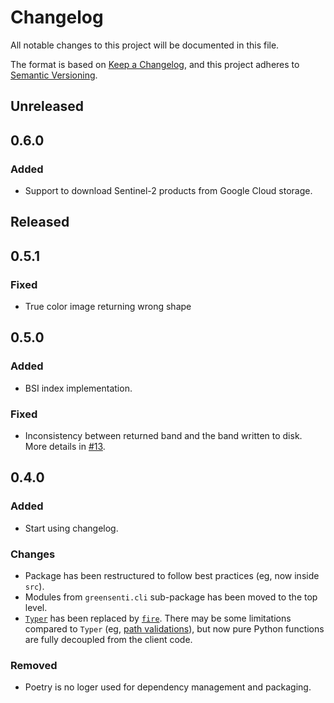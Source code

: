 # Changelog

All notable changes to this project will be documented in this file.

The format is based on [Keep a Changelog](https://keepachangelog.com/en/1.0.0/),
and this project adheres to [Semantic Versioning](https://semver.org/spec/v2.0.0.html).

## Unreleased

## 0.6.0

### Added

- Support to download Sentinel-2 products from Google Cloud storage.


## Released

## 0.5.1

### Fixed

- True color image returning wrong shape

## 0.5.0

### Added

- BSI index implementation.

### Fixed

- Inconsistency between returned band and the band written to disk. More details in [#13](https://github.com/benhid/greensenti/pull/13#issuecomment-1278654643). 

## 0.4.0

### Added

- Start using changelog.

### Changes

- Package has been restructured to follow best practices (eg, now inside `src`).
- Modules from `greensenti.cli` sub-package has been moved to the top level.
- [`Typer`](https://typer.tiangolo.com) has been replaced by [`fire`](https://github.com/google/python-fire). 
There may be some limitations compared to `Typer` (eg, [path validations](https://typer.tiangolo.com/tutorial/parameter-types/path/#path-validations)), but now pure Python functions are fully decoupled from the client code.

### Removed

- Poetry is no loger used for dependency management and packaging.
